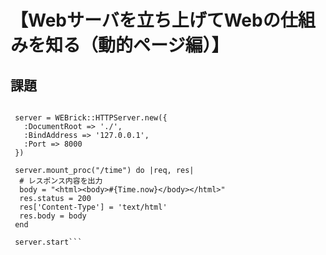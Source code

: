 # 【Webサーバを立ち上げてWebの仕組みを知る（動的ページ編）】  

## 課題  

```require 'webrick'

 server = WEBrick::HTTPServer.new({ 
   :DocumentRoot => './',
   :BindAddress => '127.0.0.1',
   :Port => 8000
 })

 server.mount_proc("/time") do |req, res|
  # レスポンス内容を出力
  body = "<html><body>#{Time.now}</body></html>"
  res.status = 200
  res['Content-Type'] = 'text/html'
  res.body = body
 end
 
 server.start```

